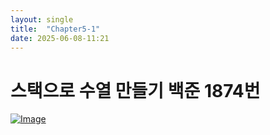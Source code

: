 ```yaml
---
layout: single
title:  "Chapter5-1"
date: 2025-06-08-11:21 
---
```


# 스택으로 수열 만들기 백준 1874번

[![Image](https://github.com/user-attachments/assets/999235cd-834b-4a9f-b747-68a07311eac8)](https://www.acmicpc.net/problem/1874)
